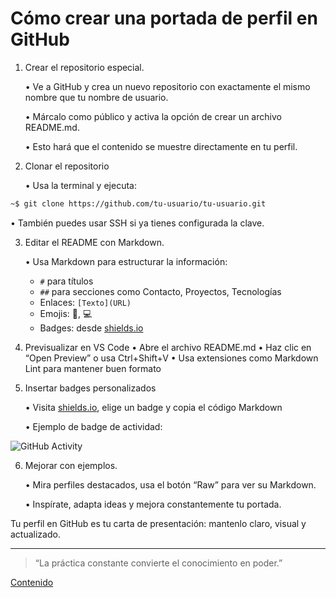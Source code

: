 # Cómo crear una portada de perfil en GitHub

1. Crear el repositorio especial.

   • Ve a GitHub y crea un nuevo repositorio con exactamente el mismo nombre que tu nombre de usuario.

   • Márcalo como público y activa la opción de crear un archivo README.md.

   • Esto hará que el contenido se muestre directamente en tu perfil.

2. Clonar el repositorio

   • Usa la terminal y ejecuta:

```bash
~$ git clone https://github.com/tu-usuario/tu-usuario.git
```

   • También puedes usar SSH si ya tienes configurada la clave.

3. Editar el README con Markdown.

   • Usa Markdown para estructurar la información:
    - `#` para títulos
	- `##` para secciones como Contacto, Proyectos, Tecnologías
	- Enlaces: `[Texto](URL)`
	- Emojis: :rocket:, :computer:
	- Badges: desde [shields.io](https://shields.io)

4. Previsualizar en VS Code
   • Abre el archivo README.md
   • Haz clic en “Open Preview” o usa Ctrl+Shift+V
   • Usa extensiones como Markdown Lint para mantener buen formato

5. Insertar badges personalizados

	• Visita [shields.io](https://shields.io), elige un badge y copia el código Markdown

	• Ejemplo de badge de actividad:

![GitHub Activity](https://img.shields.io/github/last-commit/tu-usuario/tu-usuario)

6. Mejorar con ejemplos.

   • Mira perfiles destacados, usa el botón “Raw” para ver su Markdown.

   • Inspírate, adapta ideas y mejora constantemente tu portada.

Tu perfil en GitHub es tu carta de presentación: mantenlo claro, visual y actualizado.

---
> “La práctica constante convierte el conocimiento en poder.”

[Contenido](README.md)
